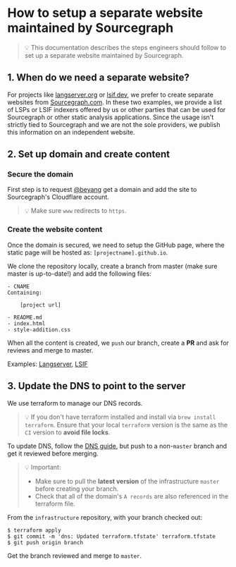 # How to setup a separate website maintained by Sourcegraph

  > 💡 This documentation describes the steps engineers should follow to set up a separate website maintained by Sourcegraph. 

## 1. When do we need a separate website?

For projects like [langserver.org](http://langserver.org) or [lsif.dev](http://lsif.dev), we prefer to create separate websites from 
[Sourcegraph.com](http://sourcegraph.com). In these two examples, we provide a list of LSPs or LSIF indexers offered by us or other parties 
that can be used for Sourcegraph or other static analysis applications. Since the usage isn't strictly tied to Sourcegraph and we are not 
the sole providers, we publish this information on an independent website.

## 2. Set up domain and create content

### Secure the domain

First step is to request [@beyang](https://github.com/beyang) get a domain and add the site to Sourcegraph's Cloudflare account. 
    
> 💡 Make sure `www` redirects to `https`.

### Create the website content

Once the domain is secured, we need to setup the GitHub page, where the static page will be hosted as: `[projectname].github.io`.

We clone the repository locally, create a branch from master (make sure master is up-to-date!) and add the following files:

    - CNAME
    Containing:

        [project url]

    - README.md
    - index.html
    - style-addition.css

When all the content is created, we `push` our branch, create a **PR** and ask for reviews and merge to master.

Examples: [Langserver](https://github.com/langserver/langserver.github.io), [LSIF](https://github.com/lsif/lsif.github.io)

## 3. Update the DNS to point to the server

We use terraform to manage our DNS records. 

> 💡 If you don't have terraform installed and install via ```brew install terraform```. Ensure that your local `terraform` version is the same as the `CI` version to **avoid file locks**.  

To update DNS, follow the [DNS guide](https://github.com/sourcegraph/infrastructure/blob/master/dns/README.md), but push to a non-`master` branch and get it reviewed before merging.

> 💡 Important:
> - Make sure to pull the **latest version** of the infrastructure `master` before creating your branch.
> - Check that all of the domain's `A records` are also referenced in the terraform file.
>

From the `infrastructure` repository, with your branch checked out:

    $ terraform apply
    $ git commit -m 'dns: Updated terraform.tfstate' terraform.tfstate
    $ git push origin branch

Get the branch reviewed and merge to `master`.
